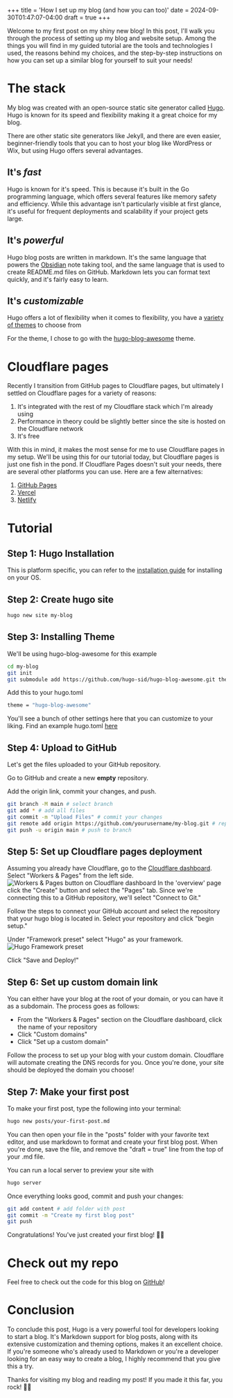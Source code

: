 +++
title = 'How I set up my blog (and how you can too)'
date = 2024-09-30T01:47:07-04:00
draft = true
+++

Welcome to my first post on my shiny new blog! In this post, I'll walk you through the process of setting up my blog and website setup. Among the things you will find in my guided tutorial are the tools and technologies I used, the reasons behind my choices, and the step-by-step instructions on how you can set up a similar blog for yourself to suit your needs!

# The stack
My blog was created with an open-source static site generator called [Hugo](https://gohugo.io). Hugo is known for its speed and flexibility making it a great choice for my blog. 

There are other static site generators like Jekyll, and there are even easier, beginner-friendly tools that you can to host your blog like WordPress or Wix, but using Hugo offers several advantages. 

## It's *fast*
Hugo is known for it's speed. This is because it's built in the Go programming language, which offers several features like memory safety and efficiency. While this advantage isn't particularly visible at first glance, it's useful for frequent deployments and scalability if your project gets large.
## It's *powerful*
Hugo blog posts are written in markdown. It's the same language that powers the [Obsidian](https://obsidian.md/) note taking tool, and the same language that is used to create README.md files on GitHub. Markdown lets you can format text quickly, and it's fairly easy to learn.
## It's *customizable*
Hugo offers a lot of flexibility when it comes to flexibility, you have a [variety of themes](https://themes.gohugo.io/) to choose from

For the theme, I chose to go with the [hugo-blog-awesome](https://github.com/hugo-sid/hugo-blog-awesome) theme.

# Cloudflare pages
Recently I transition from GitHub pages to Cloudflare pages, but ultimately I settled on Cloudflare pages for a variety of reasons:

1. It's integrated with the rest of my Cloudflare stack which I'm already using
2. Performance in theory could be slightly better since the site is hosted on the Cloudflare network
3. It's free

With this in mind, it makes the most sense for me to use Cloudflare pages in my setup. We'll be using this for our tutorial today, but Cloudflare pages is just one fish in the pond. If Cloudflare Pages doesn't suit your needs, there are several other platforms you can use. Here are a few alternatives:

1. [GitHub Pages](https://pages.github.com/)
2. [Vercel](https://vercel.com/)
3. [Netlify](https://www.netlify.com/)

# Tutorial
## Step 1: Hugo Installation
This is platform specific, you can refer to the [installation guide](https://gohugo.io/getting-started/installing/) for installing on your OS.
## Step 2: Create hugo site
```bash
hugo new site my-blog
```
## Step 3: Installing Theme
We'll be using hugo-blog-awesome for this example
```bash
cd my-blog
git init
git submodule add https://github.com/hugo-sid/hugo-blog-awesome.git themes/hugo-blog-awesome
```
Add this to your hugo.toml
```bash
theme = "hugo-blog-awesome"
```
You'll see a bunch of other settings here that you can customize to your liking. Find an example hugo.toml [here](https://github.com/hugo-sid/hugo-blog-awesome/blob/main/exampleSite/hugo.toml)
## Step 4: Upload to GitHub
Let's get the files uploaded to your GitHub repository.

Go to GitHub and create a new **empty** repository.

Add the origin link, commit your changes, and push.
```bash
git branch -M main # select branch
git add * # add all files
git commit -m "Upload Files" # commit your changes
git remote add origin https://github.com/yourusername/my-blog.git # replace with your repository URL
git push -u origin main # push to branch
```

## Step 5: Set up Cloudflare pages deployment
Assuming you already have Cloudflare, go to the [Cloudflare dashboard](https://dash.cloudflare.com/). Select "Workers & Pages" from the left side.
![Workers & Pages button on Cloudflare dashboard](image.png)
In the 'overview' page click the "Create" button and select the "Pages" tab. Since we're connecting this to a GitHub repository, we'll select "Connect to Git."

Follow the steps to connect your GitHub account and select the repository that your hugo blog is located in. Select your repository and click "begin setup."

Under "Framework preset" select "Hugo" as your framework.
![Hugo Framework preset](image-1.png)

Click "Save and Deploy!" 

## Step 6: Set up custom domain link
You can either have your blog at the root of your domain, or you can have it as a subdomain. The process goes as follows:

- From the "Workers & Pages" section on the Cloudflare dashboard, click the name of your repository
- Click "Custom domains"
- Click "Set up a custom domain"

Follow the process to set up your blog with your custom domain. Cloudflare will automate creating the DNS records for you. Once you're done, your site should be deployed the domain you choose!

## Step 7: Make your first post
To make your first post, type the following into your terminal:
```bash
hugo new posts/your-first-post.md
```

You can then open your file in the "posts" folder with your favorite text editor, and use markdown to format and create your first blog post. When you're done, save the file, and remove the "draft = true" line from the top of your .md file.

You can run a local server to preview your site with
```bash
hugo server
```

Once everything looks good, commit and push your changes:
```bash
git add content # add folder with post
git commit -m "Create my first blog post"
git push
```

Congratulations! You've just created your first blog! 🥳🎉

# Check out my repo
Feel free to check out the code for this blog on [GitHub](https://github.com/dylankrish/dylankrish-blog)!

# Conclusion
To conclude this post, Hugo is a very powerful tool for developers looking to start a blog. It's Markdown support for blog posts, along with its extensive customization and theming options, makes it an excellent choice. If you're someone who's already used to Markdown or you're a developer looking for an easy way to create a blog, I highly recommend that you give this a try.

Thanks for visiting my blog and reading my post! If you made it this far, you rock! 👊😁
